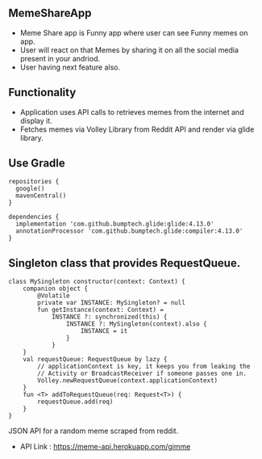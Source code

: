 ## MemeShareApp
- Meme Share app is Funny app where user can see Funny memes on app.
- User will react on that Memes by sharing it on all the social media present in your andriod. 
- User having next feature also.
## Functionality
- Application uses API calls to retrieves memes from the internet and display it.
- Fetches memes via Volley Library from Reddit API and render via glide library.

## Use Gradle
```
repositories {
  google()
  mavenCentral()
}

dependencies {
  implementation 'com.github.bumptech.glide:glide:4.13.0'
  annotationProcessor 'com.github.bumptech.glide:compiler:4.13.0'
}
```
## Singleton class that provides RequestQueue.
```
class MySingleton constructor(context: Context) {
    companion object {
        @Volatile
        private var INSTANCE: MySingleton? = null
        fun getInstance(context: Context) =
            INSTANCE ?: synchronized(this) {
                INSTANCE ?: MySingleton(context).also {
                    INSTANCE = it
                }
            }
    }
    val requestQueue: RequestQueue by lazy {
        // applicationContext is key, it keeps you from leaking the
        // Activity or BroadcastReceiver if someone passes one in.
        Volley.newRequestQueue(context.applicationContext)
    }
    fun <T> addToRequestQueue(req: Request<T>) {
        requestQueue.add(req)
    }
}
```
JSON API for a random meme scraped from reddit.

- API Link : https://meme-api.herokuapp.com/gimme

